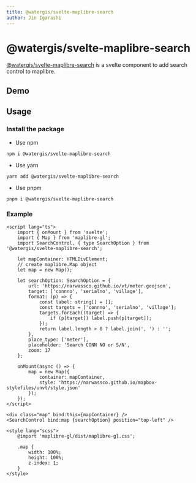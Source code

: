 ```yaml
---
title: @watergis/svelte-maplibre-search
author: Jin Igarashi
---
```


<script lang="ts">
	import SearchExample from "$lib/components/SearchExample.svelte";
</script>

# @watergis/svelte-maplibre-search

[@watergis/svelte-maplibre-search](https://github.com/watergis/svelte-maplibre-components/tree/main/packages/search) is a svelte component to add search control to maplibre.

## Demo

<SearchExample />

## Usage

### Install the package

- Use npm

```
npm i @watergis/svelte-maplibre-search
```

- Use yarn

```
yarn add @watergis/svelte-maplibre-search
```

- Use pnpm

```
pnpm i @watergis/svelte-maplibre-search
```

### Example

```svelte
<script lang="ts">
	import { onMount } from 'svelte';
	import { Map } from 'maplibre-gl';
	import SearchControl, { type SearchOption } from '@watergis/svelte-maplibre-search';

	let mapContainer: HTMLDivElement;
	// create maplibre.Map object
	let map = new Map();

	let searchOption: SearchOption = {
		url: 'https://narwassco.github.io/vt/meter.geojson',
		target: ['connno', 'serialno', 'village'],
		format: (p) => {
			const label: string[] = [];
			const targets = ['connno', 'serialno', 'village'];
			targets.forEach((target) => {
				if (p[target]) label.push(p[target]);
			});
			return label.length > 0 ? label.join(', ') : '';
		},
		place_type: ['meter'],
		placeholder: 'Search CONN NO or S/N',
		zoom: 17
	};

	onMount(async () => {
		map = new Map({
			container: mapContainer,
			style: 'https://narwassco.github.io/mapbox-stylefiles/unvt/style.json'
		});
	});
</script>

<div class="map" bind:this={mapContainer} />
<SearchControl bind:map {searchOption} position="top-left" />

<style lang="scss">
	@import 'maplibre-gl/dist/maplibre-gl.css';

	.map {
		width: 100%;
		height: 100%;
		z-index: 1;
	}
</style>
```
